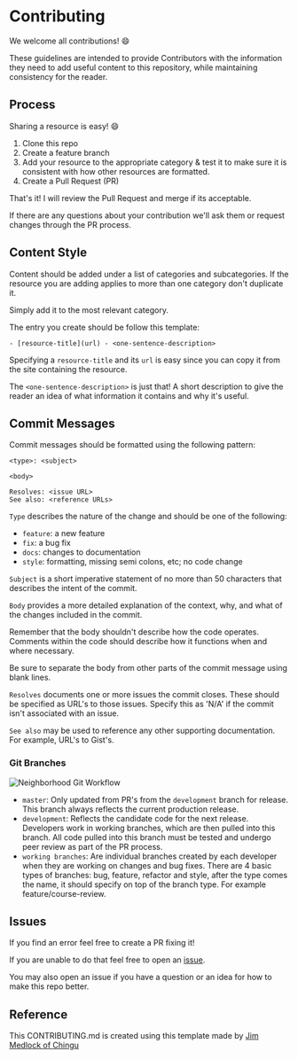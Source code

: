 # Contributing

We welcome all contributions! 😄

These guidelines are intended to provide Contributors with the information they need to add useful content to this repository, while maintaining consistency for the reader.

## Process

Sharing a resource is easy! 😄

1. Clone this repo
2. Create a feature branch
3. Add your resource to the appropriate category & test it to make sure it
is consistent with how other resources are formatted.
4. Create a Pull Request (PR)

That's it! I will review the Pull Request and merge if its acceptable.

If there are any questions about your contribution we'll ask them or request changes through the PR process.

## Content Style

Content should be added under a list of categories and subcategories. If the resource you are adding applies to more than one category don't duplicate it.


Simply add it to the most relevant category.

The entry you create should be follow this template:

```
- [resource-title](url) - <one-sentence-description>
```

Specifying a `resource-title` and its `url` is easy since you can copy it from the site containing the resource. 

The `<one-sentence-description>` is just that! A short description to give the reader an idea of what information it contains and why it's useful.

## Commit Messages

Commit messages should be formatted using the following pattern:

```
<type>: <subject>

<body>

Resolves: <issue URL>
See also: <reference URLs>
```

`Type` describes the nature of the change and should be one of the following:

- `feature`: a new feature
- `fix`: a bug fix
- `docs`: changes to documentation
- `style`: formatting, missing semi colons, etc; no code change

`Subject` is a short imperative statement of no more than 50 characters that describes the intent of the commit.

`Body` provides a more detailed explanation of the context, why, and what of the changes included in the commit.

Remember that the body shouldn't describe how the code operates. Comments within the code should describe how it functions when and where necessary. 

Be sure to separate the body from other
parts of the commit message using blank lines.

`Resolves` documents one or more issues the commit closes. These should be specified as URL's to those issues. Specify this as 'N/A' if the commit isn't associated with an issue.

`See also` may be used to reference any other supporting documentation. For example, URL's to Gist's.

### Git Branches

![Neighborhood Git Workflow]()

- `master`: Only updated from PR's from the `development` branch for release.
This branch always reflects the current production release.
- `development`: Reflects the candidate code for the next release. Developers
work in working branches, which are then pulled into this branch. All code
pulled into this branch must be tested and undergo peer review as part of the
PR process.
- `working branches`: Are individual branches created by each developer when
they are working on changes and bug fixes. There are 4 basic types of branches:
bug, feature, refactor and style, after the type comes the name, it should
specify on top of the branch type. For example feature/course-review.

## Issues

If you find an error feel free to create a PR fixing it!

If you are unable to do that feel free to open an 
[issue](). 

You may also open an issue if you have a question or an idea for how to make 
this repo better.

## Reference

This CONTRIBUTING.md is created using this template made by [Jim Medlock of Chingu](https://github.com/Rammina/ChinguResourceList/blob/development/docs/CONTRIBUTING.md)
